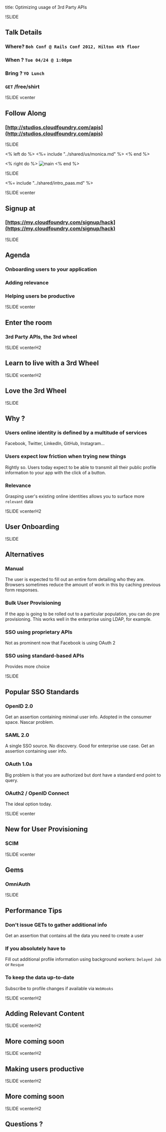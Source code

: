 title: Optimizing usage of 3rd Party APIs


!SLIDE

## Talk Details

### Where? `Boh Conf @ Rails Conf 2012, Hilton 4th floor`

### When ? `Tue 04/24 @ 1:00pm`

### Bring ? `YO Lunch`

### `GET` /free/shirt

!SLIDE vcenter

## Follow Along

### [http://studios.cloudfoundry.com/apis](http://studios.cloudfoundry.com/apis)

!SLIDE

<% left do %>
<%= include "../shared/us/monica.md" %>
<% end %>

<% right do %>
![main](/img/head2.jpg)
<% end %>

!SLIDE

<%= include "../shared/intro_paas.md" %>


!SLIDE vcenter

## Signup at

### [https://my.cloudfoundry.com/signup/hack](https://my.cloudfoundry.com/signup/hack)

!SLIDE

## Agenda

### Onboarding users to your application

### Adding relevance

### Helping users be productive

!SLIDE vcenter

## Enter the room

### 3rd Party APIs, the 3rd wheel

!SLIDE vcenterH2

## Learn to live with a 3rd Wheel

!SLIDE vcenterH2

## Love the 3rd Wheel

!SLIDE

## Why ?

### Users online identity is defined by a multitude of services

Facebook, Twitter, LinkedIn, GitHub, Instagram...

### Users expect low friction when trying new things

Rightly so. Users today expect to be able to transmit all their public profile information to your app with the click of a button.

### Relevance

Grasping user's existing online identities allows you to surface more `relevant` data

!SLIDE vcenterH2

## User Onboarding

!SLIDE

## Alternatives

### Manual

The user is expected to fill out an entire form detailing who they are.
Browsers sometimes reduce the amount of work in this by caching previous form responses.

### Bulk User Provisioning

If the app is going to be rolled out to a particular population, you can do pre provisioning.
This works well in the enterprise using LDAP, for example.

### SSO using proprietary APIs

Not as prominent now that Facebook is using OAuth 2

### SSO using standard-based APIs

Provides more choice

!SLIDE

## Popular SSO Standards

### OpenID 2.0

Get an assertion containing minimal user info. Adopted in the consumer space. Nascar problem.

### SAML 2.0

A single SSO source. No discovery. Good for enterprise use case. Get an assertion containing user info.

### OAuth 1.0a

Big problem is that you are authorized but dont have a standard end point to query.

### OAuth2 / OpenID Connect

The ideal option today.

!SLIDE vcenter

## New for User Provisioning

### SCIM

!SLIDE vcenter

## Gems

### OmniAuth

!SLIDE

## Performance Tips

### Don't issue GETs to gather additional info

Get an assertion that contains all the data you need to create a user

### If you absolutely have to

Fill out additional profile information using background workers: `Delayed Job` or `Resque`

### To keep the data up-to-date

Subscribe to profile changes if available via `WebHooks`

!SLIDE vcenterH2

## Adding Relevant Content

!SLIDE vcenterH2

## More coming soon

!SLIDE vcenterH2

## Making users productive

!SLIDE vcenterH2

## More coming soon

!SLIDE vcenterH2

## Questions ?



